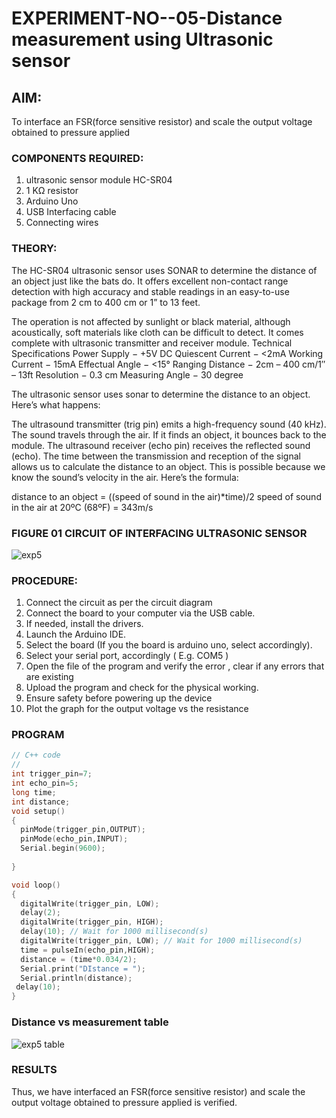 # EXPERIMENT-NO--05-Distance measurement using Ultrasonic sensor

## AIM: 
To interface an FSR(force sensitive resistor) and scale the output voltage obtained to pressure applied 
 
### COMPONENTS REQUIRED:
1.	ultrasonic sensor module HC-SR04
2.	1 KΩ resistor 
3.	Arduino Uno 
4.	USB Interfacing cable 
5.	Connecting wires 


### THEORY: 
The HC-SR04 ultrasonic sensor uses SONAR to determine the distance of an object just like the bats do. It offers excellent non-contact range detection with high accuracy and stable readings in an easy-to-use package from 2 cm to 400 cm or 1” to 13 feet.

The operation is not affected by sunlight or black material, although acoustically, soft materials like cloth can be difficult to detect. It comes complete with ultrasonic transmitter and receiver module.
Technical Specifications
Power Supply − +5V DC
Quiescent Current − <2mA
Working Current − 15mA
Effectual Angle − <15°
Ranging Distance − 2cm – 400 cm/1″ – 13ft
Resolution − 0.3 cm
Measuring Angle − 30 degree

The ultrasonic sensor uses sonar to determine the distance to an object. Here’s what happens:

The ultrasound transmitter (trig pin) emits a high-frequency sound (40 kHz).
The sound travels through the air. If it finds an object, it bounces back to the module.
The ultrasound receiver (echo pin) receives the reflected sound (echo).
The time between the transmission and reception of the signal allows us to calculate the distance to an object. This is possible because we know the sound’s velocity in the air. Here’s the formula:

distance to an object = ((speed of sound in the air)*time)/2
speed of sound in the air at 20ºC (68ºF) = 343m/s

### FIGURE 01 CIRCUIT OF INTERFACING ULTRASONIC SENSOR 

![exp5](https://user-images.githubusercontent.com/75234588/166482192-dcb8adc9-e3f9-4071-aec0-851853c65bc9.png)




### PROCEDURE:
1.	Connect the circuit as per the circuit diagram 
2.	Connect the board to your computer via the USB cable.
3.	If needed, install the drivers.
4.	Launch the Arduino IDE.
5.	Select the board (If you the board is arduino uno, select accordingly).
6.	Select your serial port, accordingly ( E.g. COM5 )
7.	Open the file of the program  and verify the error , clear if any errors that are existing 
8.	Upload the program and check for the physical working. 
9.	Ensure safety before powering up the device 
10.	Plot the graph for the output voltage vs the resistance 


### PROGRAM 
```c
// C++ code
//
int trigger_pin=7;
int echo_pin=5;
long time;
int distance;
void setup()
{
  pinMode(trigger_pin,OUTPUT);
  pinMode(echo_pin,INPUT);
  Serial.begin(9600);
  
}

void loop()
{
  digitalWrite(trigger_pin, LOW);
  delay(2); 
  digitalWrite(trigger_pin, HIGH);
  delay(10); // Wait for 1000 millisecond(s)
  digitalWrite(trigger_pin, LOW); // Wait for 1000 millisecond(s)
  time = pulseIn(echo_pin,HIGH);   
  distance = (time*0.034/2);
  Serial.print("DIstance = ");
  Serial.println(distance);
 delay(10);
}
```

### Distance vs measurement table 


![exp5 table](https://user-images.githubusercontent.com/75234588/166483258-4168602d-acd6-498b-909f-f4926bf85c96.jpeg)




### RESULTS

Thus, we have interfaced an FSR(force sensitive resistor) and scale the output voltage obtained to pressure applied  is verified.

 
